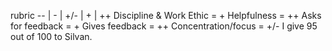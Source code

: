 rubric               -- | - | +/- | + | ++
Discipline & Work Ethic    = +
Helpfulness                = ++
Asks for feedback          = +
Gives feedback             = ++
Concentration/focus        = +/-
I give 95 out of 100 to Silvan.